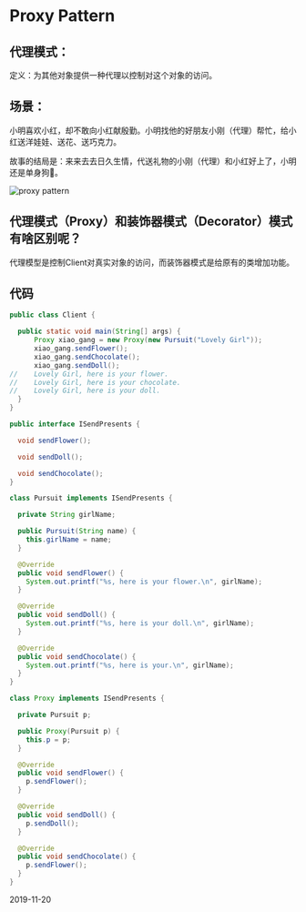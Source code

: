 # Proxy Pattern

## 代理模式：

定义：为其他对象提供一种代理以控制对这个对象的访问。

## 场景：

小明喜欢小红，却不敢向小红献殷勤。小明找他的好朋友小刚（代理）帮忙，给小红送洋娃娃、送花、送巧克力。

故事的结局是：来来去去日久生情，代送礼物的小刚（代理）和小红好上了，小明还是单身狗🐶。

![proxy pattern](https://gitee.com/gdhu/testtingop/raw/master/2019-11-19-001.png)

## 代理模式（Proxy）和装饰器模式（Decorator）模式有啥区别呢？

代理模型是控制Client对真实对象的访问，而装饰器模式是给原有的类增加功能。

## 代码

```java
public class Client {

  public static void main(String[] args) {
      Proxy xiao_gang = new Proxy(new Pursuit("Lovely Girl"));
      xiao_gang.sendFlower();
      xiao_gang.sendChocolate();
      xiao_gang.sendDoll();
//    Lovely Girl, here is your flower.
//    Lovely Girl, here is your chocolate.
//    Lovely Girl, here is your doll.
  }
}
```

```java
public interface ISendPresents {

  void sendFlower();

  void sendDoll();

  void sendChocolate();
}

class Pursuit implements ISendPresents {

  private String girlName;

  public Pursuit(String name) {
    this.girlName = name;
  }

  @Override
  public void sendFlower() {
    System.out.printf("%s, here is your flower.\n", girlName);
  }

  @Override
  public void sendDoll() {
    System.out.printf("%s, here is your doll.\n", girlName);
  }

  @Override
  public void sendChocolate() {
    System.out.printf("%s, here is your.\n", girlName);
  }
}

class Proxy implements ISendPresents {

  private Pursuit p;

  public Proxy(Pursuit p) {
    this.p = p;
  }

  @Override
  public void sendFlower() {
    p.sendFlower();
  }

  @Override
  public void sendDoll() {
    p.sendDoll();
  }

  @Override
  public void sendChocolate() {
    p.sendFlower();
  }
}
```

2019-11-20